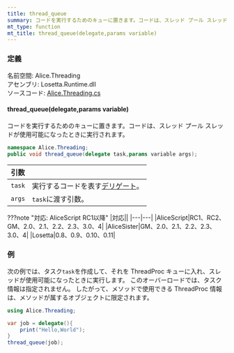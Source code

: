 ```yaml
---
title: thread_queue
summary: コードを実行するためのキューに置きます。コードは、スレッド プール スレッドが使用可能になったときに実行されます。
mt_type: function
mt_title: thread_queue(delegate,params variable)
---
```


### 定義
名前空間: Alice.Threading<br/>
アセンブリ: Losetta.Runtime.dll<br/>
ソースコード: [Alice.Threading.cs](https://github.com/WSOFT-Project/Losetta/blob/master/Losetta.Runtime/Alice.Threading.cs)

#### thread_queue(delegate,params variable)

コードを実行するためのキューに置きます。コードは、スレッド プール スレッドが使用可能になったときに実行されます。

```cs title="AliceScript"
namespace Alice.Threading;
public void thread_queue(delegate task,params variable args);
```

|引数| |
|-|-|
|`task`|実行するコードを表す[デリゲート](../../delegate/index.md)。|
|`args`|`task`に渡す引数。|

???note "対応: AliceScript RC1以降"
    |対応||
    |---|---|
    |AliceScript|RC1、RC2、GM、2.0、2.1、2.2、2.3、3.0、4|
    |AliceSister|GM、2.0、2.1、2.2、2.3、3.0、4|
    |Losetta|0.8、0.9、0.10、0.11|

### 例
次の例では、タスク`task`を作成して、それを ThreadProc キューに入れ、スレッドが使用可能になったときに実行します。 このオーバーロードでは、タスク情報は指定されません。 したがって、メソッドで使用できる ThreadProc 情報は、メソッドが属するオブジェクトに限定されます。

```cs title="AliceScript"
using Alice.Threading;

var job = delegate(){
    print("Hello,World");
}
thread_queue(job);
```